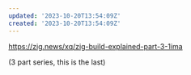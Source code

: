 ```yaml
---
updated: '2023-10-20T13:54:09Z'
created: '2023-10-20T13:54:09Z'
---
```

https://zig.news/xq/zig-build-explained-part-3-1ima

(3 part series, this is the last)